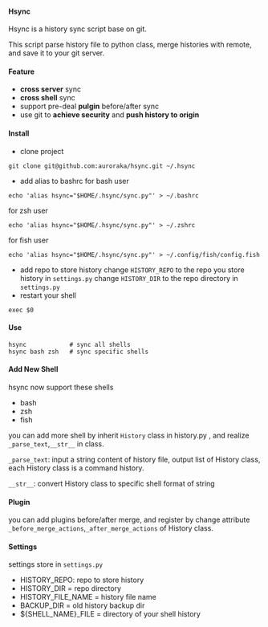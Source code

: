 #### Hsync
Hsync is a history sync script base on git.

This script parse history file to python class, merge histories with remote, and save it to your git server.

#### Feature
- **cross server** sync
- **cross shell** sync
- support pre-deal **pulgin** before/after sync
- use git to **achieve security** and **push history to origin**

#### Install
- clone project
```
git clone git@github.com:auroraka/hsync.git ~/.hsync
```
- add alias to bashrc
for bash user
```
echo 'alias hsync="$HOME/.hsync/sync.py"' > ~/.bashrc
```
for zsh user
```
echo 'alias hsync="$HOME/.hsync/sync.py"' > ~/.zshrc
```
for fish user
```
echo 'alias hsync="$HOME/.hsync/sync.py"' > ~/.config/fish/config.fish
```
- add repo to store history
change `HISTORY_REPO` to the repo you store history in `settings.py`
change `HISTORY_DIR` to the repo directory in `settings.py` 
- restart your shell
```
exec $0
```

#### Use
```
hsync            # sync all shells
hsync bash zsh   # sync specific shells
```

#### Add New Shell
hsync now support these shells
- bash
- zsh
- fish

you can add more shell by inherit `History` class in history.py , and realize `_parse_text`,`__str__` in class.

`_parse_text`: input a string content of history file, output list of History class, each History class is a command history.

`__str__`: convert History class to specific shell format of string

#### Plugin
you can add plugins before/after merge, and register by change attribute `_before_merge_actions`,`_after_merge_actions` of History class.


#### Settings
settings store in `settings.py`

- HISTORY_REPO: repo to store history
- HISTORY_DIR = repo directory
- HISTORY_FILE_NAME = history file name
- BACKUP_DIR = old history backup dir
- ${SHELL_NAME}_FILE = directory of your shell history
